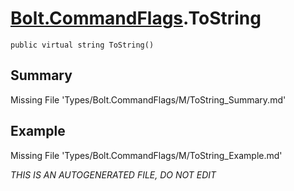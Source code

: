 # [Bolt.CommandFlags](Types/Bolt.CommandFlags.md).ToString
`public virtual string ToString()`
## Summary
Missing File 'Types/Bolt.CommandFlags/M/ToString_Summary.md'
## Example
Missing File 'Types/Bolt.CommandFlags/M/ToString_Example.md'

*THIS IS AN AUTOGENERATED FILE, DO NOT EDIT*
